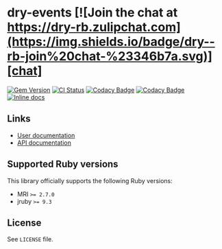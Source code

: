 <!--- this file is synced from dry-rb/template-gem project -->
[gem]: https://rubygems.org/gems/dry-events
[actions]: https://github.com/dry-rb/dry-events/actions
[codacy]: https://www.codacy.com/gh/dry-rb/dry-events
[chat]: https://dry-rb.zulipchat.com
[inchpages]: http://inch-ci.org/github/dry-rb/dry-events

# dry-events [![Join the chat at https://dry-rb.zulipchat.com](https://img.shields.io/badge/dry--rb-join%20chat-%23346b7a.svg)][chat]

[![Gem Version](https://badge.fury.io/rb/dry-events.svg)][gem]
[![CI Status](https://github.com/dry-rb/dry-events/workflows/ci/badge.svg)][actions]
[![Codacy Badge](https://api.codacy.com/project/badge/Grade/3170162485134ea3b778c7e20e180b26)][codacy]
[![Codacy Badge](https://api.codacy.com/project/badge/Coverage/3170162485134ea3b778c7e20e180b26)][codacy]
[![Inline docs](http://inch-ci.org/github/dry-rb/dry-events.svg?branch=master)][inchpages]

## Links

* [User documentation](https://dry-rb.org/gems/dry-events)
* [API documentation](http://rubydoc.info/gems/dry-events)

## Supported Ruby versions

This library officially supports the following Ruby versions:

* MRI `>= 2.7.0`
* jruby `>= 9.3`

## License

See `LICENSE` file.
